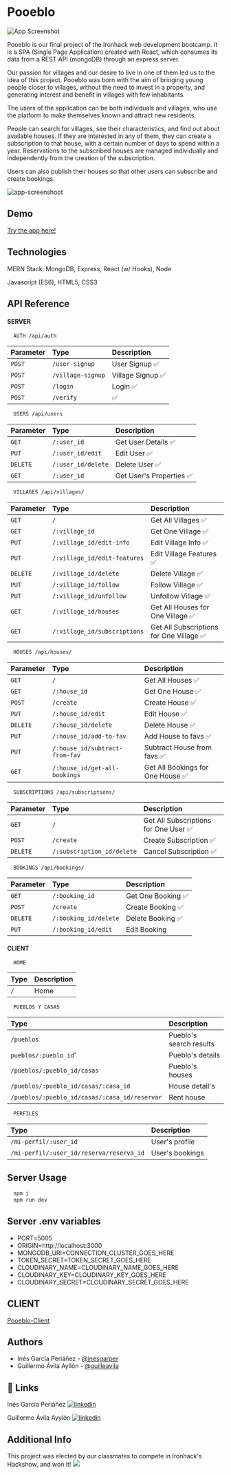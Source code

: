 
# Pooeblo

![App Screenshot](https://user-images.githubusercontent.com/69345715/188492140-f6ad62f6-2afc-48dc-8fa8-8501f35b4b90.png)

Pooeblo is our final project of the Ironhack web development bootcamp. 
It is a SPA (Single Page Application) created with React, which consumes its data from a REST API (mongoDB) 
through an express server.

Our passion for villages and our desire to live in one of them led us to the idea 
of this project. Pooeblo was born with the aim of bringing young people closer to villages, 
without the need to invest in a property, and generating interest and benefit in villages 
with few inhabitants.

The users of the application can be both individuals and villages, who use the platform 
to make themselves known and attract new residents. 

People can search for villages, see their characteristics, and find out about available houses. 
If they are interested in any of them, they can create a subscription to that house, 
with a certain number of days to spend within a year. Reservations to the subscribed houses 
are managed individually and independently from the creation of the subscription.

Users can also publish their houses so that other users can subscribe and create bookings.


![app-screenshoot](https://user-images.githubusercontent.com/69345715/188492432-605d75d8-58c4-402d-8698-2bd6c32919da.png)

## Demo

[Try the app here!](https://pooeblo.netlify.app/)

## Technologies
MERN Stack: MongoDB, Express, React (w/ Hooks), Node

Javascript (ES6), HTML5, CSS3


## API Reference

#### SERVER

```http
  AUTH /api/auth
```

| Parameter | Type     | Description                |
| :-------- | :------- | :------------------------- |
| `POST` | `/user-signup` | User Signup ✅ |
| `POST` | `/village-signup` | Village Signup ✅ |
| `POST` | `/login` | Login ✅ |
| `POST` | `/verify` | ✅  |

```http
  USERS /api/users
```

| Parameter | Type     | Description                |
| :-------- | :------- | :------------------------- |
| `GET` | `/:user_id` | Get User Details ✅|
| `PUT` | `/:user_id/edit` | Edit User ✅|
| `DELETE` | `/:user_id/delete` | Delete User ✅|
| `GET` | `/:user_id` | Get User's Properties ✅|

```http
  VILLAGES /api/villages/
```

| Parameter | Type     | Description                |
| :-------- | :------- | :------------------------- |
| `GET` | `/` | Get All Villages ✅ |
| `GET` | `/:village_id` | Get One Village ✅ |
| `PUT` | `/:village_id/edit-info` | Edit Village Info ✅ |
| `PUT` | `/:village_id/edit-features` | Edit Village Features ✅ |
| `DELETE` | `/:village_id/delete` | Delete Village ✅ |
| `PUT` | `/:village_id/follow` | Follow Village ✅ |
| `PUT` | `/:village_id/unfollow` | Unfollow Village ✅ |
| `GET` | `/:village_id/houses` | Get All Houses for One Village ✅ |
| `GET` | `/:village_id/subscriptions` | Get All Subscriptions for One Village ✅ |


```http
  HOUSES /api/houses/
```

| Parameter | Type     | Description                |
| :-------- | :------- | :------------------------- |
| `GET` | `/` | Get All Houses ✅ |
| `GET` | `/:house_id` | Get One House ✅ |
| `POST` | `/create` | Create House ✅ |
| `PUT` | `/:house_id/edit` | Edit House ✅ |
| `DELETE` | `/:house_id/delete` | Delete House ✅ |
| `PUT` | `/:house_id/add-to-fav` | Add House to favs ✅ |
| `PUT` | `/:house_id/subtract-from-fav` | Subtract House from favs ✅ |
| `GET` | `/:house_id/get-all-bookings` | Get All Bookings for One House ✅ |


```http
  SUBSCRIPTIONS /api/subscriptions/
```

| Parameter | Type     | Description                |
| :-------- | :------- | :------------------------- |
| `GET` | `/` | Get All Subscriptions for One User ✅ |
| `POST` | `/create` | Create Subscription ✅ |
| `DELETE` | `/:subscription_id/delete` | Cancel Subscription ✅ |


```http
  BOOKINGS /api/bookings/
```

| Parameter | Type     | Description                |
| :-------- | :------- | :------------------------- |
| `GET` | `/:booking_id` | Get One Booking ✅ |
| `POST` | `/create` | Create Booking ✅ |
| `DELETE` | `/:booking_id/delete` | Delete Booking ✅ |
| `PUT` | `/:booking_id/edit` | Edit Booking |




#### CLIENT

```http
  HOME
```

| Type     | Description                |
| :------- | :------------------------- |
| `/` | Home |


```http
  PUEBLOS Y CASAS
```
| Type     | Description                |
| :------- | :------------------------- |
| `/pueblos` | Pueblo's search results |
| `pueblos/:pueblo_id`' | Pueblo's details |
| `/pueblos/:pueblo_id/casas` | Pueblo's houses |
| `/pueblos/:pueblo_id/casas/:casa_id` | House detail's |
| `/pueblos/:pueblo_id/casas/:casa_id/reservar` | Rent house |


```http
  PERFILES
```

| Type     | Description                |
| :------- | :------------------------- |
| `/mi-perfil/:user_id` | User's profile |
| `/mi-perfil/:user_id/reserva/reserva_id` | User's bookings |



## Server Usage

```bash
  npm i
  npm run dev
```


## Server .env variables


- PORT=5005
- ORIGIN=http://localhost:3000
- MONGODB_URI=CONNECTION_CLUSTER_GOES_HERE
- TOKEN_SECRET=TOKEN_SECRET_GOES_HERE
- CLOUDINARY_NAME=CLOUDINARY_NAME_GOES_HERE
- CLOUDINARY_KEY=CLOUDINARY_KEY_GOES_HERE
- CLOUDINARY_SECRET=CLOUDINARY_SECRET_GOES_HERE


## CLIENT

[Pooeblo-Client](https://github.com/guilleavila/pooeblo-client)

## Authors

- Inés García Periáñez - [@inesgarper](https://www.github.com/octokatherine)
- Guillermo Ávila Ayllón - [@guilleavila](https://www.github.com/octokatherine)


## 🔗 Links
Inés García Periáñez
[![linkedin](https://img.shields.io/badge/linkedin-0A66C2?style=for-the-badge&logo=linkedin&logoColor=white)](https://www.linkedin.com/in/guillermo-%C3%A1vila/)

Guillermo Ávila Ayylón 
[![linkedin](https://img.shields.io/badge/linkedin-0A66C2?style=for-the-badge&logo=linkedin&logoColor=white)](https://www.linkedin.com/in/inesgarper/)


## Additional Info

This project was elected by our classmates to compete in Ironhack's Hackshow, and won it!
![](https://media.giphy.com/media/w5GPJlLqBEQVC38y6C/giphy.gif)


